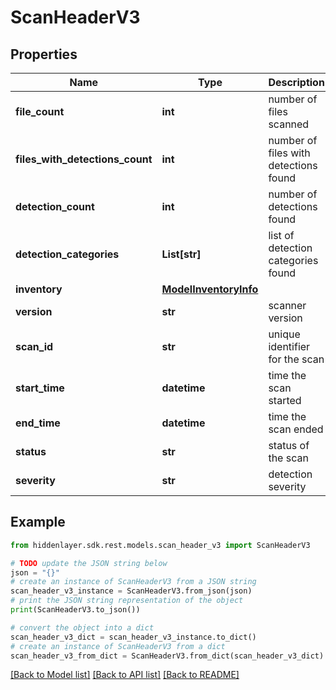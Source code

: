 # ScanHeaderV3


## Properties

Name | Type | Description | Notes
------------ | ------------- | ------------- | -------------
**file_count** | **int** | number of files scanned | 
**files_with_detections_count** | **int** | number of files with detections found | 
**detection_count** | **int** | number of detections found | 
**detection_categories** | **List[str]** | list of detection categories found | [optional] 
**inventory** | [**ModelInventoryInfo**](ModelInventoryInfo.md) |  | 
**version** | **str** | scanner version | 
**scan_id** | **str** | unique identifier for the scan | 
**start_time** | **datetime** | time the scan started | 
**end_time** | **datetime** | time the scan ended | [optional] 
**status** | **str** | status of the scan | 
**severity** | **str** | detection severity | [optional] 

## Example

```python
from hiddenlayer.sdk.rest.models.scan_header_v3 import ScanHeaderV3

# TODO update the JSON string below
json = "{}"
# create an instance of ScanHeaderV3 from a JSON string
scan_header_v3_instance = ScanHeaderV3.from_json(json)
# print the JSON string representation of the object
print(ScanHeaderV3.to_json())

# convert the object into a dict
scan_header_v3_dict = scan_header_v3_instance.to_dict()
# create an instance of ScanHeaderV3 from a dict
scan_header_v3_from_dict = ScanHeaderV3.from_dict(scan_header_v3_dict)
```
[[Back to Model list]](../README.md#documentation-for-models) [[Back to API list]](../README.md#documentation-for-api-endpoints) [[Back to README]](../README.md)



